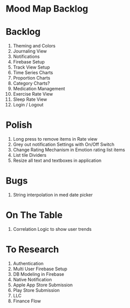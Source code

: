 # Mood Map Backlog

# Backlog

1. Theming and Colors
2. Journaling View
3. Notifications
4. Firebase Setup
5. Track View Setup
6. Time Series Charts
7. Proportion Charts
8. Category Charts?
9. Medication Management
10. Exercise Rate View
11. Sleep Rate View
12. Login / Logout

# Polish

1. Long press to remove items in Rate view
2. Grey out notification Settings with On/Off Switch
3. Change Rating Mechanism in Emotion rating list items
4. List tile Dividers
5. Resize all text and textboxes in application

# Bugs

1. String interpolation in med date picker

# On The Table

1. Correlation Logic to show user trends

# To Research

1. Authentication
2. Multi User Firebase Setup
3. DB Modeling in Firebase
4. Native Notification
5. Apple App Store Submission
6. Play Store Submission
7. LLC
8. Finance Flow

